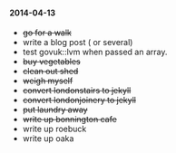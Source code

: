 #### 2014-04-13 ####

- ~~go for a walk~~
- write a blog post ( or several)
- test govuk::lvm when passed an array.
- ~~buy vegetables~~
- ~~clean out shed~~
- ~~weigh myself~~
- ~~convert londonstairs to jekyll~~
- ~~convert londonjoinery to jekyll~~
- ~~put laundry away~~
- ~~write up bonnington cafe~~
- write up roebuck
- write up oaka
